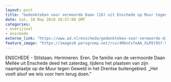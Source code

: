 ```yaml
---
layout: post
title: "Gedenkteken voor vermoorde Daan (26) uit Enschede op Muur tegen Geweld"
date: Sat, 18 May 2019 19:57:00 GMT
categories: 
- overijssel 
- enschede 
externe_link: "https://www.ad.nl/enschede/gedenkteken-voor-vermoorde-daan-26-uit-enschede-op-muur-tegen-geweld~a2a1c4b8/"
feature_image: "https://images0.persgroep.net/rcs/4RbntxfoAA_XLMIt9S7-VPTWWUs/diocontent/148695937/_fitwidth/400/?appId=21791a8992982cd8da851550a453bd7f&quality=0.7"
---
```


ENSCHEDE - Stilstaan. Herinneren. Eren. De familie van de vermoorde Daan Mellée uit Enschede deed het zaterdag, tijdens het plaatsen van zijn naamplaatje op de Muur tegen Geweld in het Drentse buitengebied. „Het voelt alsof we iets voor hem terug doen.”
